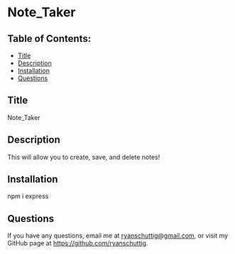 # Note_Taker
  ## Table of Contents:
  - [Title](#Title)
  - [Description](#Description)
  - [Installation](#Installation)
  - [Questions](#Questions)

  ## Title
  Note_Taker
  ## Description
  This will allow you to create, save, and delete notes!
  ## Installation
  npm i express
  ## Questions
  If you have any questions, email me at ryanschuttig@gmail.com, or visit my GitHub page at https://github.com/ryanschuttig.